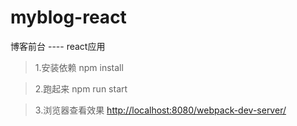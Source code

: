 myblog-react
======
博客前台 ---- react应用
> 1.安装依赖   npm install

> 2.跑起来  npm run start

> 3.浏览器查看效果 [http://localhost:8080/webpack-dev-server/](http://localhost:8080/webpack-dev-server/)
